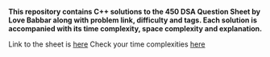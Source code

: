 **This repository contains C++ solutions to the 450 DSA Question Sheet by Love Babbar along with problem link, difficulty and tags. Each solution is accompanied with its time complexity, space complexity and explanation.**

Link to the sheet is <a href="https://drive.google.com/file/d/1FMdN_OCfOI0iAeDlqswCiC2DZzD4nPsb/view">here</a>
Check your time complexities <a href="https://codeforces.com/blog/entry/21344">here</a>
